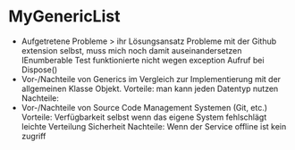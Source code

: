 # MyGenericList

- Aufgetretene Probleme > ihr Lösungsansatz
	 Probleme mit der Github extension selbst, muss mich noch damit auseinandersetzen
	 IEnumberable Test funktionierte nicht wegen exception Aufruf bei Dispose()
- Vor-/Nachteile von Generics im Vergleich zur Implementierung mit der allgemeinen Klasse Objekt.
 	Vorteile: man kann jeden Datentyp nutzen
 	Nachteile: 
- Vor-/Nachteile von Source Code Management Systemen (Git, etc.)
	 Vorteile: Verfügbarkeit selbst wenn das eigene System fehlschlägt
		  leichte Verteilung
		  Sicherheit
 	Nachteile: Wenn der Service offline ist kein zugriff
